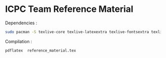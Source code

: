 # ICPC Team Reference Material

Dependencies : 
```bash
sudo pacman -S texlive-core texlive-latexextra texlive-fontsextra texlive-pictures texlive-latexrecommended
```
Compilation : 
```bash
pdflatex  reference_material.tex
```
